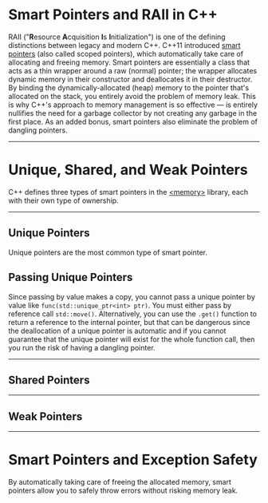 # Smart Pointers and RAII in C++
RAII ("**R**esource **A**cquisition **I**s **I**nitialization") is one of the defining distinctions between legacy and modern C++. C++11 introduced [smart pointers](https://github.com/EthanC2/Notes-and-Writeups/blob/main/C%2B%2B/Memory%20Management/Smart%20Pointers%20and%20RAII.md) (also called scoped pointers), which automatically take care of allocating and freeing memory.
Smart pointers are essentially a class that acts as a thin wrapper around a raw (normal) pointer; the wrapper allocates dynamic memory in their constructor and deallocates it in
their destructor. By binding the dynamically-allocated (heap) memory to the pointer that's allocated on the stack, you entirely avoid the problem of memory leak. This is why C++'s approach to memory management is so effective — is entirely nullifies the need for a garbage collector by not creating any garbage in the first place. As an added bonus, smart pointers also eliminate the problem of dangling pointers.

---

# Unique, Shared, and Weak Pointers
C++ defines three types of smart pointers in the [\<memory\>](https://en.cppreference.com/w/cpp/header/memory) library, each with their own type of ownership.

---

## Unique Pointers
Unique pointers are the most common type of smart pointer.

## Passing Unique Pointers
Since passing by value makes a copy, you cannot pass a unique pointer by value like `func(std::unique_ptr<int> ptr)`. You must either pass by reference call `std::move()`. 
Alternatively, you can use the `.get()` function to return a reference to the internal pointer, but that can be dangerous since the deallocation of a unique pointer is automatic
and if you cannot guarantee that the unique pointer will exist for the whole function call, then you run the risk of having a dangling pointer.

---

## Shared Pointers

---

## Weak Pointers

---

# Smart Pointers and Exception Safety
By automatically taking care of freeing the allocated memory, smart pointers allow you to safely throw errors without risking memory leak.
